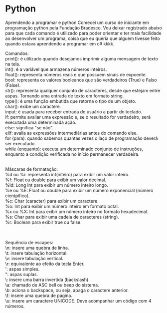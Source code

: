 # Python <br>
Aprendendo a programar e python
Comecei um curso de iniciante em programação python pela Fundação Bradesco. Vou deixar registrado abaixo para que cada comando é utilizado para poder orientar e ter mais facilidade ao desenvolver um programa, coisa que eu queria que alguém tivesse feito quando estava aprendendo a programar em c# kkkk.
<br>

Comandos:<br>
print(): é utilizado quando desejamos imprimir alguma mensagem de texto na tela. <br>
int(): é a variável que armazena números inteiros. <br>
float(): representa números reais e que possuem sinais de expoente. <br>
bool: representa os valores booleanos que são verdadeiros (True) e Falso (False). <br>
str(): representa qualquer conjunto de caracteres, desde que estejam entre aspas. Tornando uma entrada de texto em formato string. <br>
type():  é uma função embutida que retorna o tipo de um objeto. <br>
char(): exibe um caractere. <br>
input: é usada para receber entrada do usuário a partir do teclado. <br>
if: permite avaliar uma expressão e, se o resultado for verdadeiro, será executada uma determinada ação. <br>
else: significa "se não". <br>
elif: avalia as expressões intermediárias antes do comando else. <br>
for (para): quando sabemos quantas vezes o laço de programação deverá ser executado. <br>
while (enquanto): executa um determinado conjunto de instruções, enquanto a condição verificada no início permanecer verdadeira.
<br>
<br>

Máscaras de formatação: <br>
%d ou %i: representa int(inteiro) para exibir um valor inteiro. <br>
%f: Float ou double para exibir um valor decimal. <br>
%ld: Long Int para exibir um número inteiro longo. <br>
%e ou %E: Float ou double para exibir um número exponencial (número cientpifico). <br>
%c: Char (caracter) para exibir um caractere. <br>
%o: Int para exibir um número inteiro em formato octal. <br>
%x ou %X: Int para exibir um número inteiro no formato hexadecimal. <br>
%s: Char para exibir uma cadeia de caracteres (string). <br>
%r: Boolean para exibir true ou false. <br>
<br>
<br>

Sequência de escapes: <br>
\n: insere uma quebra de linha. <br>
\t: insere tabulação horizontal. <br>
\v: insere tabulação vertical. <br>
\r: equivalente ao efeito da tecla Enter. <br>
\': aspas simples. <br>
\": aspas suplas. <br>
\\: insere uma barra invertida (backslash). <br>
\a: chamado de ASC bell ou beep do sistema. <br>
\b: aciona o backspace, ou seja, apaga o caractere anterior. <br>
\f: insere uma quebra de página. <br>
\u: insere um caractere UNICODE. Deve acompanhar um código com 4 números. <br>
